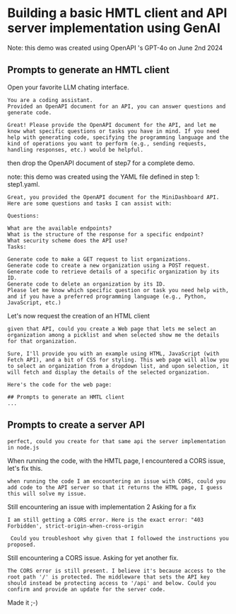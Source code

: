 # Building a basic HMTL client and API server implementation using GenAI

Note: this demo was created using OpenAPI 's GPT-4o on June 2nd 2024


## Prompts to generate an HMTL client

Open your favorite LLM chating interface.

```You
You are a coding assistant.
Provided an OpenAPI document for an API, you can answer questions and generate code.
```

```GPT
Great! Please provide the OpenAPI document for the API, and let me know what specific questions or tasks you have in mind. If you need help with generating code, specifying the programming language and the kind of operations you want to perform (e.g., sending requests, handling responses, etc.) would be helpful.
```

then drop the OpenAPI document of step7 for a complete demo.

note: this demo was created using the YAML file defined in step 1: step1.yaml.

```GPT
Great, you provided the OpenAPI document for the MiniDashboard API. Here are some questions and tasks I can assist with:

Questions:

What are the available endpoints?
What is the structure of the response for a specific endpoint?
What security scheme does the API use?
Tasks:

Generate code to make a GET request to list organizations.
Generate code to create a new organization using a POST request.
Generate code to retrieve details of a specific organization by its ID.
Generate code to delete an organization by its ID.
Please let me know which specific question or task you need help with, and if you have a preferred programming language (e.g., Python, JavaScript, etc.)
```

Let's now request the creation of an HTML client

```
given that API, could you create a Web page that lets me select an organization among a picklist and when selected show me the details for that organization.
```

```GPT
Sure, I'll provide you with an example using HTML, JavaScript (with Fetch API), and a bit of CSS for styling. This web page will allow you to select an organization from a dropdown list, and upon selection, it will fetch and display the details of the selected organization.

Here's the code for the web page:

## Prompts to generate an HMTL client
...
```

## Prompts to create a server API

```You
perfect, could you create for that same api the server implementation in node.js
```

When running the code, with the HMTL page, I encountered a CORS issue, 
let's fix this.

```You
when running the code I am encountering an issue with CORS, could you add code to the API server so that it returns the HTML page, I guess this will solve my issue.
```

Still encountering an issue with implementation 2
Asking for a fix

```You
I am still getting a CORS error. Here is the exact error: "403 Forbidden', strict-origin-when-cross-origin

 Could you troubleshoot why given that I followed the instructions you proposed.
```

Still encountering a CORS issue.
Asking for yet another fix.

```You
The CORS error is still present. I believe it's because access to the root path '/' is protected. The middleware that sets the API key should instead be protecting access to '/api' and below. Could you confirm and provide an update for the server code.
```

Made it ;-)







